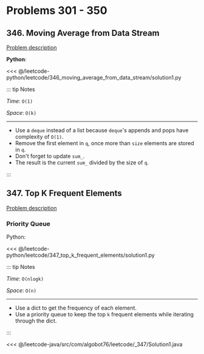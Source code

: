 # Problems 301 - 350

## 346. Moving Average from Data Stream

[Problem description](https://leetcode.com/problems/moving-average-from-data-stream/)

__Python__:

<<< @/leetcode-python/leetcode/346_moving_average_from_data_stream/solution1.py

::: tip Notes

_Time_: `O(1)`

_Space_: `O(k)`

---

- Use a `deque` instead of a list because `deque`'s appends and pops have complexity of `O(1)`.
- Remove the first element in `q`, once more than `size` elements are stored in `q`.
- Don't forget to update `sum_`.
- The result is the current `sum_` divided by the size of `q`.

:::

## 347. Top K Frequent Elements

[Problem description](https://leetcode.com/problems/top-k-frequent-elements/)

### Priority Queue

Python:

<<< @/leetcode-python/leetcode/347_top_k_frequent_elements/solution1.py

::: tip Notes

_Time_: `O(nlogk)`

_Space_: `O(n)`

---

- Use a dict to get the frequency of each element.
- Use a priority queue to keep the top `k` frequent elements while iterating through the dict.

:::

<<< @/leetcode-java/src/com/algobot76/leetcode/_347/Solution1.java
